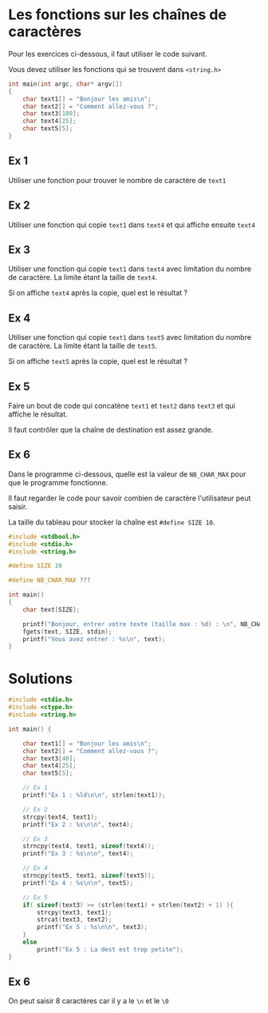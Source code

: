 # Les fonctions sur les chaînes de caractères

Pour les exercices ci-dessous, il faut utiliser le code suivant.

Vous devez utiliser les fonctions qui se trouvent dans `<string.h>`

```c
int main(int argc, char* argv[])
{
    char text1[] = "Bonjour les amis\n";
    char text2[] = "Comment allez-vous ?";
    char text3[100];
    char text4[25];
    char text5[5];
}
```


## Ex 1
Utiliser une fonction pour trouver le nombre de caractère de `text1`

## Ex 2
Utiliser une fonction qui copie `text1` dans `text4` et qui affiche ensuite `text4`

## Ex 3
Utiliser une fonction qui copie `text1` dans `text4` avec limitation du nombre de caractère.
La limite étant la taille de `text4`.

Si on affiche `text4` après la copie, quel est le résultat ?

## Ex 4
Utiliser une fonction qui copie `text1` dans `text5` avec limitation du nombre de caractère.
La limite étant la taille de `text5`.

Si on affiche `text5` après la copie, quel est le résultat ?

## Ex 5
Faire un bout de code qui concatène `text1` et `text2` dans `text3` et qui affiche le résultat.

Il faut contrôler que la chaîne de destination est assez grande.

## Ex 6
Dans le programme ci-dessous, quelle est la valeur de `NB_CHAR_MAX` pour que le programme fonctionne.

Il faut regarder le code pour savoir combien de caractère l'utilisateur peut saisir.

La taille du tableau pour stocker la chaîne est `#define SIZE 10`.

```c
#include <stdbool.h>
#include <stdio.h>
#include <string.h>

#define SIZE 10

#define NB_CHAR_MAX ???

int main()
{
    char text[SIZE];

    printf("Bonjour, entrer votre texte (taille max : %d) : \n", NB_CHAR_MAX);
    fgets(text, SIZE, stdin);
    printf("Vous avez entrer : %s\n", text);
}

```

# Solutions

```c
#include <stdio.h>
#include <ctype.h>
#include <string.h>

int main() {

    char text1[] = "Bonjour les amis\n";
    char text2[] = "Comment allez-vous ?";
    char text3[40];
    char text4[25];
    char text5[5];

    // Ex 1
    printf("Ex 1 : %ld\n\n", strlen(text1));

    // Ex 2
    strcpy(text4, text1);
    printf("Ex 2 : %s\n\n", text4);

    // Ex 3
    strncpy(text4, text1, sizeof(text4));
    printf("Ex 3 : %s\n\n", text4);

    // Ex 4
    strncpy(text5, text1, sizeof(text5));
    printf("Ex 4 : %s\n\n", text5);

    // Ex 5
    if( sizeof(text3) >= (strlen(text1) + strlen(text2) + 1) ){
        strcpy(text3, text1);
        strcat(text3, text2);
        printf("Ex 5 : %s\n\n", text3);
    }
    else
        printf("Ex 5 : La dest est trop petite");
}
```

## Ex 6
On peut saisir 8 caractères car il y a le `\n` et le `\0`
